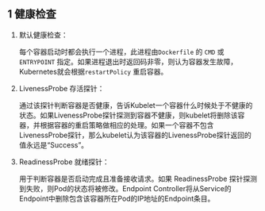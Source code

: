 ## 1 健康检查

1. 默认健康检查：

    每个容器启动时都会执行一个进程，此进程由`Dockerfile` 的 `CMD` 或 `ENTRYPOINT` 指定。如果进程退出时返回码非零，则认为容器发生故障，Kubernetes就会根据`restartPolicy` 重启容器。


2. LivenessProbe 存活探针：
   
   通过该探针判断容器是否健康，告诉Kubelet一个容器什么时候处于不健康的状态。如果LivenessProbe探针探测到容器不健康，则kubelet将删除该容器，并根据容器的重启策略做相应的处理。如果一个容器不包含LivenessProbe探针，那么kubelet认为该容器的LivenessProbe探针返回的值永远是“Success”。

3. ReadinessProbe 就绪探针：

    用于判断容器是否启动完成且准备接收请求。如果 ReadinessProbe 探针探测到失败，则Pod的状态将被修改。Endpoint Controller将从Service的Endpoint中删除包含该容器所在Pod的IP地址的Endpoint条目。